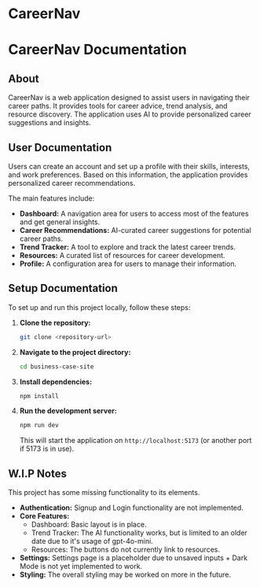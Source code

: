 # CareerNav

# CareerNav Documentation
## About

CareerNav is a web application designed to assist users in navigating their career paths. It provides tools for career advice, trend analysis, and resource discovery. The application uses AI to provide personalized career suggestions and insights.

## User Documentation

Users can create an account and set up a profile with their skills, interests, and work preferences. Based on this information, the application provides personalized career recommendations.

The main features include:

*   **Dashboard:** A navigation area for users to access most of the features and get general insights.
*   **Career Recommendations:** AI-curated career suggestions for potential career paths.
*   **Trend Tracker:** A tool to explore and track the latest career trends.
*   **Resources:** A curated list of resources for career development.
*   **Profile:** A configuration area for users to manage their information.

## Setup Documentation

To set up and run this project locally, follow these steps:

1.  **Clone the repository:**
    ```bash
    git clone <repository-url>
    ```

2.  **Navigate to the project directory:**
    ```bash
    cd business-case-site
    ```

3.  **Install dependencies:**
    ```bash
    npm install
    ```

4.  **Run the development server:**
    ```bash
    npm run dev
    ```
    This will start the application on `http://localhost:5173` (or another port if 5173 is in use).

## W.I.P Notes

This project has some missing functionality to its elements.

*   **Authentication:** Signup and Login functionality are not implemented.
*   **Core Features:**
    *   Dashboard: Basic layout is in place.
    *   Trend Tracker: The AI functionality works, but is limited to an older date due to it's usage of gpt-4o-mini.
    *   Resources: The buttons do not currently link to resources.
*   **Settings:** Settings page is a placeholder due to unsaved inputs + Dark Mode is not yet implemented to work.
*   **Styling:** The overall styling may be worked on more in the future.